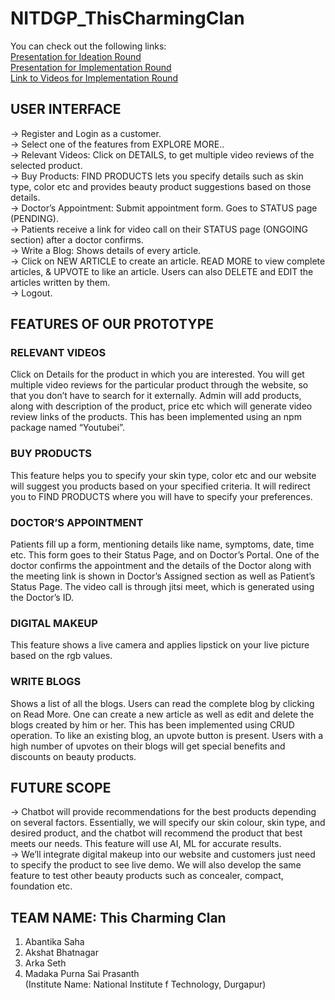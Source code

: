 # NITDGP_ThisCharmingClan

You can check out the following links:<br/>
<a href="https://docs.google.com/presentation/d/193K0zclIz5zHOg6Zfk_vIoT8RlyPC1kTgxq5Nr_4NlI/edit#slide=id.p" target="_blank">Presentation for Ideation Round</a><br/>
<a href="https://docs.google.com/presentation/d/1r95Pom1Cnm1wxDLYuXqutjDmoicgWdpqcY5vRoXNLuw/edit#slide=id.g1008bb5c2b5_0_1782" target="_blank">Presentation for Implementation Round</a><br/>
<a href="https://www.google.com/" target="_blank">Link to Videos for Implementation Round</a><br/>

## USER INTERFACE<br/>
-> Register and Login as a customer.<br/>
-> Select one of the features from EXPLORE MORE..<br/> 
-> Relevant Videos: Click on DETAILS, to get multiple video reviews of the selected product.<br/>
-> Buy Products: FIND PRODUCTS lets you specify details such as skin type, color etc and provides beauty product suggestions based on those details.<br/>
-> Doctor’s Appointment: Submit appointment form. Goes to STATUS page (PENDING).<br/>
-> Patients receive a link for video call on their STATUS page (ONGOING section) after a doctor confirms.<br/>
-> Write a Blog: Shows details of every article.<br/>
-> Click on NEW ARTICLE to create an article. READ MORE to view complete articles, & UPVOTE to like an article. Users can also DELETE and EDIT the articles written by them.<br/>
-> Logout.<br/>

## FEATURES OF OUR PROTOTYPE<br/>
### RELEVANT VIDEOS<br/>
Click on Details for the product in which you are interested. You will get multiple video reviews for the particular product through the website, so that you don’t have to search for it externally. Admin will add products, along with description of the product, price etc which will generate video review links of the products. This has been implemented using an npm package named “Youtubei”.<br/>

### BUY PRODUCTS<br/>
This feature helps you to specify your skin type, color etc and our website will suggest you products based on your specified criteria. It will redirect you to FIND PRODUCTS where you will have to specify your preferences.<br/>

### DOCTOR’S APPOINTMENT<br/>
Patients fill up a form, mentioning details like name, symptoms, date, time etc. This form goes to their Status Page, and on Doctor’s Portal. One of the doctor confirms the appointment and the details of the Doctor along with the meeting link is shown in Doctor’s Assigned section as well as Patient’s Status Page. The video call is through jitsi meet, which is generated using the Doctor’s ID.<br/>

### DIGITAL MAKEUP<br/>
This feature shows a live camera and applies lipstick on your live picture based on the rgb values.<br/>

### WRITE BLOGS<br/>
Shows a list of all the blogs. Users can read the complete blog by clicking on Read More. One can create a new article as well as edit and delete the blogs created by him or her. This has been implemented using CRUD operation. To like an existing blog, an upvote button is present. Users with a high number of upvotes on their blogs will get special benefits and discounts on beauty products.<br/>

## FUTURE SCOPE<br/>
-> Chatbot will provide recommendations for the best products depending on several factors. Essentially, we will specify our skin colour, skin type, and desired product, and the chatbot will recommend the product that best meets our needs. This feature will use AI, ML for accurate results.<br/>
-> We’ll integrate digital makeup into our website and customers just need to specify the product to see live demo. We will also develop the same feature to test other beauty products such as concealer, compact, foundation etc.<br/>

## TEAM NAME: This Charming Clan<br/>
1. Abantika Saha<br/>
2. Akshat Bhatnagar<br/>
3. Arka Seth<br/>
4. Madaka Purna Sai Prasanth<br/>
(Institute Name: National Institute f Technology, Durgapur)<br/>
